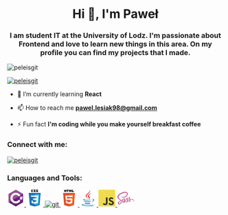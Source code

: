 <h1 align="center">Hi 👋, I'm Paweł</h1>
<h3 align="center">I am student IT at the University of Lodz. I'm passionate about Frontend and love to learn new things in this area. On my profile you can find my projects that I made.</h3>

<p align="left"> <img src="https://komarev.com/ghpvc/?username=peleisgit&label=Profile%20views&color=400eb4&style=flat" alt="peleisgit" /> </p>

<p align="left"> <a href="https://github.com/ryo-ma/github-profile-trophy"><img src="https://github-profile-trophy.vercel.app/?username=peleisgit" alt="peleisgit" /></a> </p>

- 🌱 I’m currently learning **React**

- 📫 How to reach me **pawel.lesiak98@gmail.com**

- ⚡ Fun fact **I'm coding while you make yourself breakfast coffee**

<h3 align="left">Connect with me:</h3>
<p align="left">
<a href="https://dev.to/peleisgit" target="blank"><img align="center" src="https://cdn.jsdelivr.net/npm/simple-icons@3.0.1/icons/dev-dot-to.svg" alt="peleisgit" height="30" width="40" /></a>
</p>

<h3 align="left">Languages and Tools:</h3>
<p align="left"> <a href="https://www.w3schools.com/cs/" target="_blank"> <img src="https://raw.githubusercontent.com/devicons/devicon/master/icons/csharp/csharp-original.svg" alt="csharp" width="40" height="40"/> </a> <a href="https://www.w3schools.com/css/" target="_blank"> <img src="https://raw.githubusercontent.com/devicons/devicon/master/icons/css3/css3-original-wordmark.svg" alt="css3" width="40" height="40"/> </a> <a href="https://git-scm.com/" target="_blank"> <img src="https://www.vectorlogo.zone/logos/git-scm/git-scm-icon.svg" alt="git" width="40" height="40"/> </a> <a href="https://www.w3.org/html/" target="_blank"> <img src="https://raw.githubusercontent.com/devicons/devicon/master/icons/html5/html5-original-wordmark.svg" alt="html5" width="40" height="40"/> </a> <a href="https://www.java.com" target="_blank"> <img src="https://raw.githubusercontent.com/devicons/devicon/master/icons/java/java-original.svg" alt="java" width="40" height="40"/> </a> <a href="https://developer.mozilla.org/en-US/docs/Web/JavaScript" target="_blank"> <img src="https://raw.githubusercontent.com/devicons/devicon/master/icons/javascript/javascript-original.svg" alt="javascript" width="40" height="40"/> </a> <a href="https://sass-lang.com" target="_blank"> <img src="https://raw.githubusercontent.com/devicons/devicon/master/icons/sass/sass-original.svg" alt="sass" width="40" height="40"/> </a> </p>
